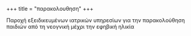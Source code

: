 +++
title = "παρακολουθηση"
+++

Παροχή εξειδικευμένων ιατρικών υπηρεσίων για την παρακολούθηση παιδιών από τη νεογνική μέχρι την εφηβική ηλικία
